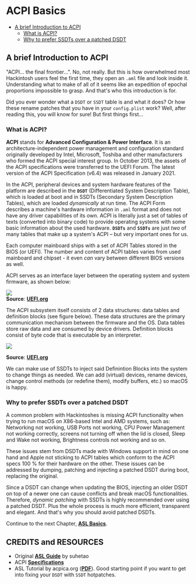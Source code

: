 # ACPI Basics

* [A brief Introduction to ACPI](acpi\_basics.md#a-brief-introduction-to-acpi)
  * [What is ACPI?](acpi\_basics.md#what-is-acpi)
  * [Why to prefer SSDTs over a patched DSDT](acpi\_basics.md#why-to-prefer-ssdts-over-a-patched-dsdt)

## A brief Introduction to ACPI

"ACPI… the final frontier…". No, not really. But this is how overwhelmed most Hackintosh users feel the first time, they open an `.aml` file and look inside it. Understanding what to make of all of it seems like an expedition of epochal proportions impossible to grasp. And that's who this introduction is for.

Did you ever wonder what a `DSDT` or `SSDT` table is and what it does? Or how these rename patches that you have in your `config.plist` work? Well, after reading this, you will know for sure! But first things first…

### What is ACPI?

**ACPI** stands for **Advanced Configuration & Power Interface**. It is an architecture-independent power management and configuration standard originally developed by Intel, Microsoft, Toshiba and other manufacturers who formed the ACPI special interest group. In October 2013, the assets of the ACPI specifications were transferred to the UEFI Forum. The latest version of the ACPI Specification (v6.4) was released in January 2021.

In the ACPI, peripheral devices and system hardware features of the platform are described in the **`DSDT`** (Differentiated System Description Table), which is loaded at boot and in SSDTs (Secondary System Description Tables), which are loaded _dynamically_ at run time. The ACPI Form describes a machine's hardware information in `.aml` format and does not have any driver capabilities of its own. ACPI is literally just a set of tables of texts (converted into binary code) to provide operating systems with some basic information about the used hardware. **`DSDTs`** and **`SSDTs`** are just _two_ of many tables that make up a system's ACPI – but very important ones for us.

Each computer mainboard ships with a set of ACPI Tables stored in the BIOS (or UEFI). The number and content of ACPI tables varies from used mainboard and chipset - it even _can_ vary between different BIOS versions as well.

ACPI serves as an interface layer between the operating system and system firmware, as shown below:

![](https://uefi.org/specs/ACPI/6.4/\_images/acpi-overview.png)\
**Source**: [**UEFI.org**](https://uefi.org/specs/ACPI/6.4/Frontmatter/Overview/Overview.html)

The ACPI subsystem itself consists of 2 data structures: data tables and definition blocks (see figure below). These data structures are the primary communication mechanism between the firmware and the OS. Data tables store raw data and are consumed by device drivers. Definition blocks consist of byte code that is executable by an interpreter.

![](https://uefi.org/specs/ACPI/6.4/\_images/acpi-structure.png)

**Source**: [**UEFI.org**](https://uefi.org/specs/ACPI/6.4/Frontmatter/Overview/Overview.html)

We can make use of SSDTs to inject said Definintion Blocks into the system to change things as needed. We can add (virtual) devices, rename devices, change control methods (or redefine them), modify buffers, etc.) so macOS is happy.

### Why to prefer SSDTs over a patched DSDT

A common problem with Hackintoshes is missing ACPI functionality when trying to run macOS on X86-based Intel and AMD systems, such as: Networking not working, USB Ports not working, CPU Power Management not working correctly, screens not turning off when the lid is closed, Sleep and Wake not working, Brightness controls not working and so on.

These issues stem from DSDTs made with Windows support in mind on one hand and Apple not sticking to ACPI tables which conform to the ACPI specs 100 % for their hardware on the other. These issues can be addressed by dumping, patching and injecting a patched DSDT during boot, replacing the original.

Since a DSDT can change when updating the BIOS, injecting an older DSDT on top of a newer one can cause conflicts and break macOS functionalities. Therefore, _dynamic patching_ with SSDTs is highly recommended over using a patched DSDT. Plus the whole process is much more efficient, transparent and elegant. And that's why you should avoid patched DSDTs.

Continue to the next Chapter, [**ASL Basics**](../00\_acpi/acpi\_basics/asl\_basics.md).

## CREDITS and RESOURCES

* Original [**ASL Guide**](https://bbs.pcbeta.com/forum.php?mod=viewthread\&tid=944566\&archive=2\&extra=page%3D1\&page=1) by suhetao
* ACPI [**Specifications**](https://uefi.org/htmlspecs/ACPI\_Spec\_6\_4\_html/)
* ASL Tutorial by acpica.org ([**PDF**](https://acpica.org/sites/acpica/files/asl\_tutorial\_v20190625.pdf)). Good starting point if you want to get into fixing your `DSDT` with `SSDT` hotpatches.
